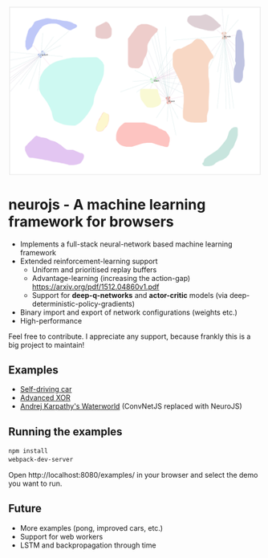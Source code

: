 ![](examples/cars/images/screenshot.png)

# neurojs - A machine learning framework for browsers
- Implements a full-stack neural-network based machine learning framework
- Extended reinforcement-learning support
	+ Uniform and prioritised replay buffers
	+ Advantage-learning (increasing the action-gap) https://arxiv.org/pdf/1512.04860v1.pdf
	+ Support for **deep-q-networks** and **actor-critic** models (via deep-deterministic-policy-gradients)
- Binary import and export of network configurations (weights etc.)
- High-performance

Feel free to contribute. I appreciate any support, because frankly this is a big project to maintain!

## Examples
- [Self-driving car](/examples/cars)
- [Advanced XOR](/examples/adv-xor)
- [Andrej Karpathy's Waterworld](/examples/waterworld) (ConvNetJS replaced with NeuroJS)

## Running the examples
```bash
npm install
webpack-dev-server
```

Open http://localhost:8080/examples/ in your browser and select the demo you want to run.

## Future
- More examples (pong, improved cars, etc.)
- Support for web workers
- LSTM and backpropagation through time
